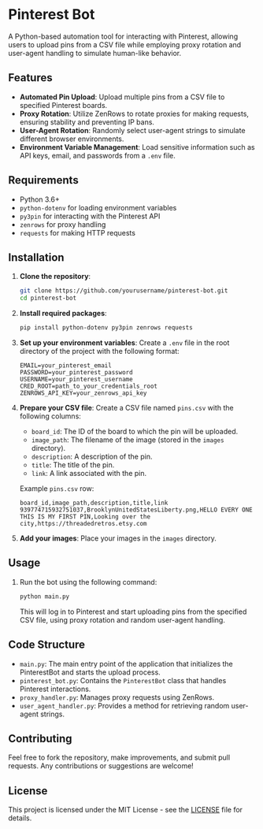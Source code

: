# Pinterest Bot

A Python-based automation tool for interacting with Pinterest, allowing users to upload pins from a CSV file while employing proxy rotation and user-agent handling to simulate human-like behavior.

## Features

- **Automated Pin Upload**: Upload multiple pins from a CSV file to specified Pinterest boards.
- **Proxy Rotation**: Utilize ZenRows to rotate proxies for making requests, ensuring stability and preventing IP bans.
- **User-Agent Rotation**: Randomly select user-agent strings to simulate different browser environments.
- **Environment Variable Management**: Load sensitive information such as API keys, email, and passwords from a `.env` file.

## Requirements

- Python 3.6+
- `python-dotenv` for loading environment variables
- `py3pin` for interacting with the Pinterest API
- `zenrows` for proxy handling
- `requests` for making HTTP requests

## Installation

1. **Clone the repository**:

   ```bash
   git clone https://github.com/yourusername/pinterest-bot.git
   cd pinterest-bot
   ```

2. **Install required packages**:

   ```bash
   pip install python-dotenv py3pin zenrows requests
   ```

3. **Set up your environment variables**: Create a `.env` file in the root directory of the project with the following format:

   ```plaintext
   EMAIL=your_pinterest_email
   PASSWORD=your_pinterest_password
   USERNAME=your_pinterest_username
   CRED_ROOT=path_to_your_credentials_root
   ZENROWS_API_KEY=your_zenrows_api_key
   ```

4. **Prepare your CSV file**: Create a CSV file named `pins.csv` with the following columns:
   - `board_id`: The ID of the board to which the pin will be uploaded.
   - `image_path`: The filename of the image (stored in the `images` directory).
   - `description`: A description of the pin.
   - `title`: The title of the pin.
   - `link`: A link associated with the pin.

   Example `pins.csv` row:
   ```csv
   board_id,image_path,description,title,link
   939774715932751037,BrooklynUnitedStatesLiberty.png,HELLO EVERY ONE THIS IS MY FIRST PIN,Looking over the city,https://threadedretros.etsy.com
   ```

5. **Add your images**: Place your images in the `images` directory.

## Usage

1. Run the bot using the following command:

   ```bash
   python main.py
   ```

   This will log in to Pinterest and start uploading pins from the specified CSV file, using proxy rotation and random user-agent handling.

## Code Structure

- `main.py`: The main entry point of the application that initializes the PinterestBot and starts the upload process.
- `pinterest_bot.py`: Contains the `PinterestBot` class that handles Pinterest interactions.
- `proxy_handler.py`: Manages proxy requests using ZenRows.
- `user_agent_handler.py`: Provides a method for retrieving random user-agent strings.

## Contributing

Feel free to fork the repository, make improvements, and submit pull requests. Any contributions or suggestions are welcome!

## License

This project is licensed under the MIT License - see the [LICENSE](LICENSE) file for details.
```

